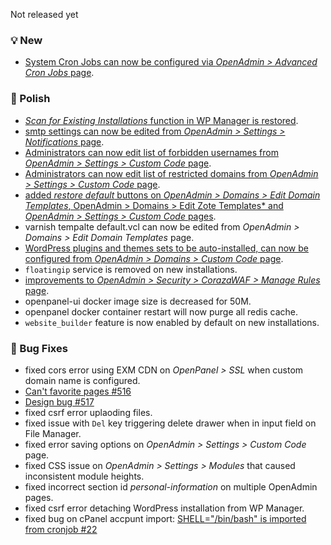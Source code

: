 Not released yet

### 💡 New
- [System Cron Jobs can now be configured via *OpenAdmin > Advanced Cron Jobs* page](https://i.postimg.cc/Y73qtX6n/crons.png).

### 💅 Polish
- [*Scan for Existing Installations* function in WP Manager is restored](https://i.postimg.cc/Dw8SVz0j/ezgif-3d3bde1460d39b.gif).
- [smtp settings can now be edited from *OpenAdmin > Settings > Notifications* page](https://i.postimg.cc/FF7NfzsG/2025-06-15-11-23.png).
- [Administrators can now edit list of forbidden usernames from *OpenAdmin > Settings > Custom Code* page](https://i.postimg.cc/5fj7ZzKs/2025-06-15-11-32.png).
- [Administrators can now edit list of restricted domains from *OpenAdmin > Settings > Custom Code* page](https://i.postimg.cc/vYmvCgzQ/2025-06-15-11-39.png).
- [added *restore default* buttons on *OpenAdmin > Domains > Edit Domain Templates*, OpenAdmin > Domains > Edit Zote Templates* and  *OpenAdmin > Settings > Custom Code* pages](https://i.postimg.cc/Rv4dBDCC/2025-06-15-12-14.png).
- varnish tempalte default.vcl can now be edited from *OpenAdmin > Domains > Edit Domain Templates* page.
- [WordPress plugins and themes sets to be auto-installed, can now be configured from  *OpenAdmin > Domains > Custom Code* page](https://i.postimg.cc/dwpB7V91/2025-06-15-12-54.png).
- `floatingip` service is removed on new installations.
- [improvements to *OpenAdmin > Security > CorazaWAF > Manage Rules* page](https://i.postimg.cc/kqt2MQX2/2025-06-15-14-07.png).
- openpanel-ui docker image size is decreased for 50M.
- openpanel docker container restart will now purge all redis cache.
- `website_builder` feature is now enabled by default on new installations.

### 🐛 Bug Fixes
- fixed cors error using EXM CDN on *OpenPanel > SSL* when custom domain name is configured.
- [Can't favorite pages #516](https://github.com/stefanpejcic/OpenPanel/issues/516)
- [Design bug #517](https://github.com/stefanpejcic/OpenPanel/issues/517)
- fixed csrf error uplaoding files.
- fixed issue with `Del` key triggering delete drawer when in input field on File Manager.
- fixed error saving options on *OpenAdmin > Settings > Custom Code* page.
- fixed CSS issue on *OpenAdmin > Settings > Modules* that caused inconsistent module heights.
- fixed incorrect section id *personal-information* on multiple OpenAdmin pages.
- fixed csrf error detaching WordPress installation from WP Manager.
- fixed bug on cPanel accpunt import: [SHELL="/bin/bash" is imported from cronjob #22](https://github.com/stefanpejcic/cPanel-to-OpenPanel/issues/22)
